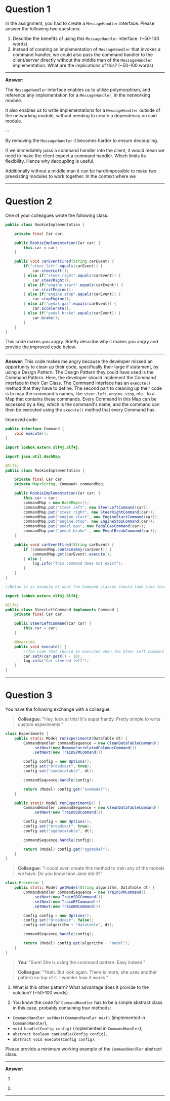 # Question 1

In the assignment, you had to create a `MessageHandler` interface. Please answer the following two questions:

1. Describe the benefits of using this `MessageHandler` interface. (~50-100 words)
2. Instead of creating an implementation of `MessageHandler` that invokes a command handler, we could also pass the command handler to the client/server directly without the middle man of the `MessageHandler` implementation. What are the implications of this? (~50-100 words)

___

**Answer**:

The `MessageHandler` interface enables us to utilize polymorphism, and reference any implementation for a `MessageHandler`, in the networking module. 

It also enables us to write implementations for a `MessageHandler` outside of the networking module, without needing to create a dependency on said module.

--

By removing the `MessageHandler` it becomes harder to ensure decoupling. 

If we immediately pass a command handler into the client, it would mean we need to make the client expect a command handler. Which limits its flexibility. Hence why decoupling is useful.

Additionally without a middle man it can be hard/impossible to make two preexisting modules to work together. In the context where we 

___

# Question 2

One of your colleagues wrote the following class:

```java
public class RookieImplementation {

    private final Car car;

    public RookieImplementation(Car car) {
        this.car = car;
    }

    public void carEventFired(String carEvent) {
        if("steer.left".equals(carEvent)) {
            car.steerLeft();
        } else if("steer.right".equals(carEvent)) {
            car.steerRight();
        } else if("engine.start".equals(carEvent)) {
            car.startEngine();
        } else if("engine.stop".equals(carEvent)) {
            car.stopEngine();
        } else if("pedal.gas".equals(carEvent)) {
            car.accelerate();
        } else if("pedal.brake".equals(carEvent)) {
            car.brake();
        }
    }
}
```

This code makes you angry. Briefly describe why it makes you angry and provide the improved code below.

___

**Answer**:
This code makes me angry because the developer missed an opportunity to clean up their code, specifically their large if statement, by using a Design Pattern. The Design Pattern they could have used is the Command Pattern. 
Here, the developer should implement the Command interface in their Car Class. The Command interface has an `execute()` method that they have to define. The second part to cleaning up their code is to map the command's names, like `steer.left`, `engine.stop`, etc.. to a Map that contains these commands. Every Command in this Map can be accessed by a Key, which is the command's name, and 
the command can then be executed using the `execute()` method that every Command has. 

Improved code:

```java
public interface Command {
    void execute();
}
```

```java
import lombok.extern.slf4j.Slf4j;

import java.util.HashMap;

@Slf4j
public class RookieImplementation {

    private final Car car;
    private Map<String, Command> commandMap;

    public RookieImplementation(Car car) {
        this.car = car;
        commandMap = new HashMap<>();
        commandMap.put("steer.left", new SteerLeftCommand(car));
        commandMap.put("steer.right", new SteerRightCommand(car));
        commandMap.put("engine.start", new EngineStartCommand(car));
        commandMap.put("engine.stop", new EngineStopCommand(car));
        commandMap.put("pedal.gas", new PedalGasCommand(car));
        commandMap.put("pedal.brake" , new PedalBreakCommand(car));        
    }

    public void carEventFired(String carEvent) {
        if (commandMap.containsKey(carEvent)) {
            commandMap.get(carEvent).execute();
        } else {
            log.info("This command does not exist");
        }
    }
}

//Below is an example of what the Command classes should look like that implement the Command interface.
```

```java
import lombok.extern.slf4j.Slf4j;

@Slf4j
public class SteerLeftCommand implements Command {
    private final Car car;

    public SteerLeftCommand(Car car) {
        this.car = car;
    }

    @Override
    public void execute() {
        //The code that should be executed when the Steer Left command is called
        car.setX(car.getX() - 10);
        log.info("Car steered left");
    }
}
```
___

# Question 3

You have the following exchange with a colleague:

> **Colleague**: "Hey, look at this! It's super handy. Pretty simple to write custom experiments."

```java
class Experiments {
    public static Model runExperimentA(DataTable dt) {
        CommandHandler commandSequence = new CleanDataTableCommand()
            .setNext(new RemoveCorrelatedColumnsCommand())
            .setNext(new TrainSVMCommand())

        Config config = new Options();
        config.set("broadcast", true);
        config.set("svmdatatable", dt);

        commandSequence.handle(config);

        return (Model) config.get("svmmodel");
    }

    public static Model runExperimentB() {
        CommandHandler commandSequence = new CleanDataTableCommand()
            .setNext(new TrainSGDCommand())

        Config config = new Options();
        config.set("broadcast", true);
        config.set("sgddatatable", dt);

        commandSequence.handle(config);

        return (Model) config.get("sgdmodel");
    }
}
```

> **Colleague**: "I could even create this method to train any of the models we have. Do you know how Jane did it?"

```java
class Processor {
    public static Model getModel(String algorithm, DataTable dt) {
        CommandHandler commandSequence = new TrainSVMCommand()
            .setNext(new TrainSDGCommand())
            .setNext(new TrainRFCommand())
            .setNext(new TrainNNCommand())

        Config config = new Options();
        config.set("broadcast", false);
        config.set(algorithm + "datatable", dt);

        commandSequence.handle(config);

        return (Model) config.get(algorithm + "model");
    }
}
```

> **You**: "Sure! She is using the command pattern. Easy indeed."
>
> **Colleague**: "Yeah. But look again. There is more; she uses another pattern on top of it. I wonder how it works."

1. What is this other pattern? What advantage does it provide to the solution? (~50-100 words)


2. You know the code for `CommandHandler` has to be a simple abstract class in this case, probably containing four methods:
- `CommandHandler setNext(CommandHandler next)` (implemented in `CommandHandler`),
- `void handle(Config config)` (implemented in `CommandHandler`),
- `abstract boolean canHandle(Config config)`,
- `abstract void execute(Config config)`.

Please provide a minimum working example of the `CommandHandler` abstract class.

___

**Answer**:

1.

2.
	```java

	```
___
